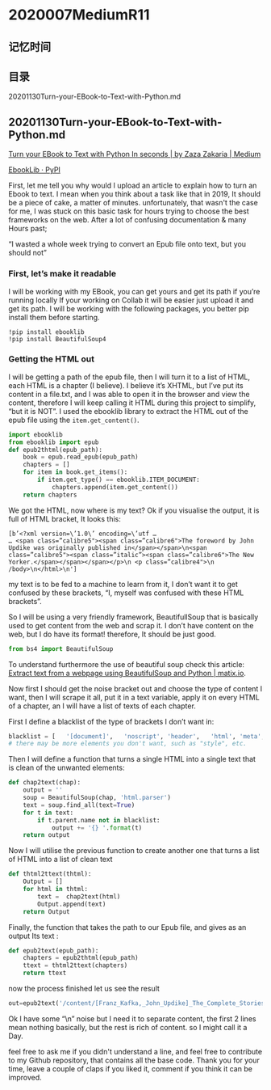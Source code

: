 # 2020007MediumR11

## 记忆时间

## 目录

20201130Turn-your-EBook-to-Text-with-Python.md

## 20201130Turn-your-EBook-to-Text-with-Python.md

[Turn your EBook to Text with Python In seconds | by Zaza Zakaria | Medium](https://medium.com/@zazazakaria18/turn-your-ebook-to-text-with-python-in-seconds-2a1e42804913)

[EbookLib · PyPI](https://pypi.org/project/EbookLib/)

First, let me tell you why would I upload an article to explain how to turn an Ebook to text. I mean when you think about a task like that in 2019, It should be a piece of cake, a matter of minutes. unfortunately, that wasn't the case for me, I was stuck on this basic task for hours trying to choose the best frameworks on the web. After a lot of confusing documentation & many Hours past;

“I wasted a whole week trying to convert an Epub file onto text, but you should not”

### First, let’s make it readable

I will be working with my EBook, you can get yours and get its path if you’re running locally If your working on Collab it will be easier just upload it and get its path. I will be working with the following packages, you better pip install them before starting.

```
!pip install ebooklib
!pip install BeautifulSoup4
```

### Getting the HTML out

I will be getting a path of the epub file, then I will turn it to a list of HTML, each HTML is a chapter (I believe). I believe it’s XHTML, but I’ve put its content in a file.txt, and I was able to open it in the browser and view the content, therefore I will keep calling it HTML during this project to simplify, “but it is NOT”. I used the ebooklib library to extract the HTML out of the epub file using the `item.get_content()`.

```py
import ebooklib
from ebooklib import epub
def epub2thtml(epub_path):
    book = epub.read_epub(epub_path)
    chapters = []
    for item in book.get_items():
        if item.get_type() == ebooklib.ITEM_DOCUMENT:
            chapters.append(item.get_content())
    return chapters
```

We got the HTML, now where is my text? Ok if you visualise the output, it is full of HTML bracket, It looks this:

```
[b’<?xml version=\’1.0\’ encoding=\’utf …
… <span class=”calibre5"><span class=”calibre6">The foreword by John Updike was originally published in</span></span>\n<span class=”calibre5"><span class=”italic”><span class=”calibre6">The New Yorker.</span></span></span></p>\n <p class=”calibre4">\n
/body>\n</html>\n']
```

my text is to be fed to a machine to learn from it, I don’t want it to get confused by these brackets, “I, myself was confused with these HTML brackets”.

So I will be using a very friendly framework, BeautifullSoup that is basically used to get content from the web and scrap it. I don’t have content on the web, but I do have its format! therefore, It should be just good.

```py
from bs4 import BeautifulSoup
```

To understand furthermore the use of beautiful soup check this article: [Extract text from a webpage using BeautifulSoup and Python | matix.io](https://matix.io/extract-text-from-webpage-using-beautifulsoup-and-python/).

Now first I should get the noise bracket out and choose the type of content I want, then I will scrape it all, put it in a text variable, apply it on every HTML of a chapter, an I will have a list of texts of each chapter.

First I define a blacklist of the type of brackets I don’t want in:

```py
blacklist = [   '[document]',   'noscript', 'header',   'html', 'meta', 'head','input', 'script',   ]
# there may be more elements you don't want, such as "style", etc.
```

Then I will define a function that turns a single HTML into a single text that is clean of the unwanted elements:

```py
def chap2text(chap):
    output = ''
    soup = BeautifulSoup(chap, 'html.parser')
    text = soup.find_all(text=True)
    for t in text:
        if t.parent.name not in blacklist:
            output += '{} '.format(t)
    return output
```

Now I will utilise the previous function to create another one that turns a list of HTML into a list of clean text

```py
def thtml2ttext(thtml):
    Output = []
    for html in thtml:
        text =  chap2text(html)
        Output.append(text)
    return Output
```

Finally, the function that takes the path to our Epub file, and gives as an output Its text :

```py
def epub2text(epub_path):
    chapters = epub2thtml(epub_path)
    ttext = thtml2ttext(chapters)
    return ttext
```

now the process finished let us see the result

```py
out=epub2text('/content/[Franz_Kafka,_John_Updike]_The_Complete_Stories(z-lib.org).epub')
```

Ok I have some “\n” noise but I need it to separate content, the first 2 lines mean nothing basically, but the rest is rich of content. so I might call it a Day.

feel free to ask me if you didn't understand a line, and feel free to contribute to my Github repository, that contains all the base code. Thank you for your time, leave a couple of claps if you liked it, comment if you think it can be improved.